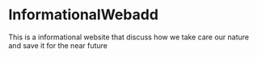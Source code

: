 # InformationalWebadd
This is a informational website that discuss how we take care our nature and save it for the near future
